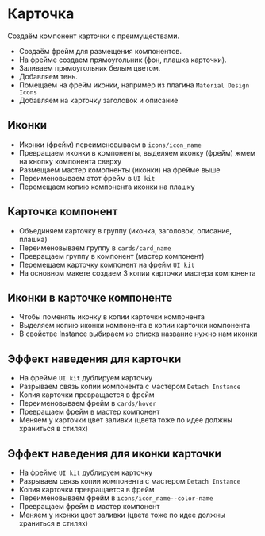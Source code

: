 # Карточка
Создаём компонент карточки с преимуществами.

* Создаём фрейм для размещения компонентов.
* На фрейме создаем прямоугольник (фон, плашка карточки).
* Заливаем прямоугольник белым цветом.
* Добавляем тень.
* Помещаем на фрейм иконки, например из плагина `Material Design Icons`
* Добавляем на карточку заголовок и описание

## Иконки
* Иконки (фрейм) переименовываем в `icons/icon_name`
* Превращаем иконки в компоненты, выделяем иконку (фрейм) жмем на кнопку компонента сверху
* Размещаем мастер комопненты (иконки) на фрейме выше
* Переименовываем этот фрейм в `UI kit`
* Перемещаем копию компонента иконки на плашку

## Карточка компонент
* Объединяем карточку в группу (иконка, заголовок, описание, плашка)
* Переименовываем группу в `cards/card_name`
* Превращаем группу в компонент (мастер компонент)
* Перемещаем карточку компонент на фрейм `UI kit`
* На основном макете создаем 3 копии карточки мастера компонента

## Иконки в карточке компоненте
* Чтобы поменять иконку в копии карточки компонента
* Выделяем копию иконки компонента в копии карточки компонента
* В свойстве Instance выбираем из списка название нужно нам иконки

## Эффект наведения для карточки
* На фрейме `UI kit` дублируем карточку
* Разрываем связь копии компонента с мастером `Detach Instance`
* Копия карточки превращается в фрейм
* Переименовываем фрейм в `cards/hover`
* Превращаем фрейм в мастер компонент
* Меняем у карточки цвет заливки (цвета тоже по идее должны храниться в стилях)

## Эффект наведения для иконки карточки
* На фрейме `UI kit` дублируем карточку
* Разрываем связь копии компонента с мастером `Detach Instance`
* Копия карточки превращается в фрейм
* Переименовываем фрейм в `icons/icon_name--color-name`
* Превращаем фрейм в мастер компонент
* Меняем у иконки цвет заливки (цвета тоже по идее должны храниться в стилях)
